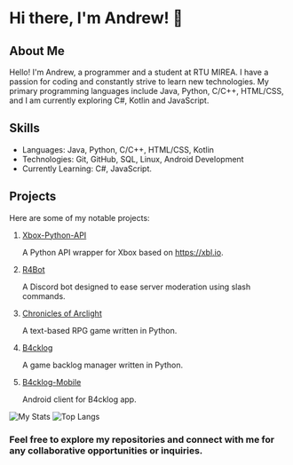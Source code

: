 # Hi there, I'm Andrew! 👋

## About Me
Hello! I'm Andrew, a programmer and a student at RTU MIREA. I have a passion for coding and constantly strive to learn new technologies. My primary programming languages include Java, Python, C/C++, HTML/CSS, and I am currently exploring C#, Kotlin and JavaScript.

## Skills
- Languages: Java, Python, C/C++, HTML/CSS, Kotlin
- Technologies: Git, GitHub, SQL, Linux, Android Development
- Currently Learning: C#, JavaScript.

## Projects
Here are some of my notable projects:

1. [Xbox-Python-API](https://github.com/Rarmash/Xbox-Python-API)

   A Python API wrapper for Xbox based on https://xbl.io.

2. [R4Bot](https://github.com/Rarmash/R4Bot)

   A Discord bot designed to ease server moderation using slash commands.

3. [Chronicles of Arclight](https://github.com/Intofire-Studios/Chronicles-of-Arclight)

   A text-based RPG game written in Python.

4. [B4cklog](https://github.com/Rarmash/B4cklog)

   A game backlog manager written in Python.
   
5. [B4cklog-Mobile](https://github.com/Rarmash/B4cklog-Mobile)

   Android client for B4cklog app.
   
![My Stats](https://github-readme-stats.vercel.app/api?username=Rarmash&show_icons=true&theme=vue)
![Top Langs](https://github-readme-stats.vercel.app/api/top-langs/?username=Rarmash&layout=compact&hide=jupyter+notebook)

### Feel free to explore my repositories and connect with me for any collaborative opportunities or inquiries.

